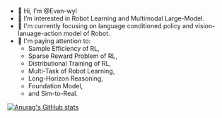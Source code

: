 - 👋 Hi, I’m @Evan-wyl
- 👀 I’m interested in Robot Learning and Multimodal Large-Model.
- 🌱 I'm currently focusing on language conditioned policy and vision-lanuage-action model of Robot.
- 🍁 I'm paying attention to:
  - Sample Efficiency of RL,
  - Sparse Reward Problem of RL,
  - Distributional Training of RL,
  - Multi-Task of Robot Learning,
  - Long-Horizon Reasoning,
  - Foundation Model,
  - and Sim-to-Real.
 
[![Anurag's GitHub stats](https://github-readme-stats.vercel.app/api?username=Evan-wyl)](https://github.com/anuraghazra/github-readme-stats)
 
<!---
Evan-wyl/Evan-wyl is a ✨ special ✨ repository because its `README.md` (this file) appears on your GitHub profile.
You can click the Preview link to take a look at your changes.
--->
